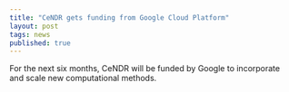 ```yaml
---
title: "CeNDR gets funding from Google Cloud Platform"
layout: post
tags: news
published: true
---
```


For the next six months, CeNDR will be funded by Google to incorporate and scale new computational methods.
